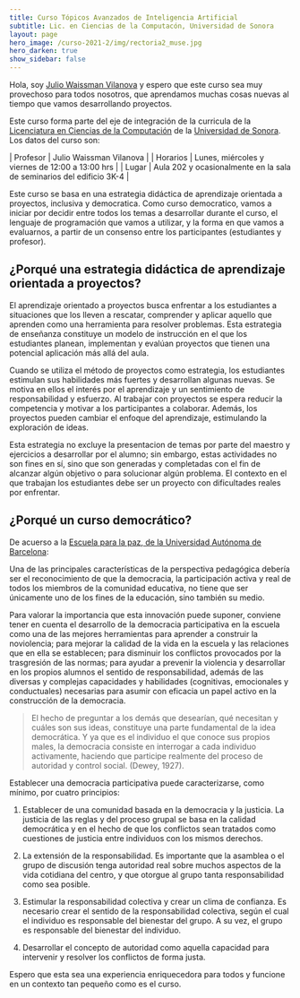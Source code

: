 ```yaml
---
title: Curso Tópicos Avanzados de Inteligencia Artificial 
subtitle: Lic. en Ciencias de la Computacón, Universidad de Sonora
layout: page
hero_image: /curso-2021-2/img/rectoria2_muse.jpg
hero_darken: true
show_sidebar: false
---
```


Hola, soy [Julio Waissman
Vilanova](http://mat.uson.mx/~juliowaissman/) y espero que este curso
sea muy provechoso para todos nosotros, que aprendamos muchas cosas
nuevas al tiempo que vamos desarrollando proyectos.

Este curso forma parte del eje de integración de la curricula de la
[Licenciatura en Ciencias de la Computación](http://cc.mat.uson.mx) de
la [Universidad de Sonora](http://www.uson.mx). Los datos del curso
son:

| Profesor   | Julio Waissman Vilanova                                              |
| Horarios   | Lunes, miércoles y viernes de 12:00 a 13:00 hrs                      |
| Lugar      | Aula 202 y ocasionalmente en la sala de seminarios del edificio 3K-4 |

Este curso se basa en una estrategia didáctica de aprendizaje
orientada a proyectos, inclusiva y democratica. Como curso
democratico, vamos a iniciar por decidir entre todos los temas a desarrollar
durante el curso, el lenguaje de programación que vamos a utilizar, y la forma 
en que vamos a evaluarnos, a partir de
un consenso entre los participantes (estudiantes y profesor).


## ¿Porqué una estrategia didáctica de aprendizaje orientada a proyectos?

El aprendizaje orientado a proyectos busca enfrentar a los estudiantes
a situaciones que los lleven a rescatar, comprender y aplicar aquello
que aprenden como una herramienta para resolver problemas. Esta
estrategia de enseñanza constituye un modelo de instrucción en el que
los estudiantes planean, implementan y evalúan proyectos que tienen
una potencial aplicación más allá del aula.

Cuando se utiliza el método de proyectos como estrategia, los
estudiantes estimulan sus habilidades más fuertes y desarrollan
algunas nuevas. Se motiva en ellos el interés por el aprendizaje y un
sentimiento de responsabilidad y esfuerzo. Al trabajar con proyectos
se espera reducir la competencia y motivar a los participantes a
colaborar. Además, los proyectos pueden cambiar el enfoque del
aprendizaje, estimulando la exploración de ideas.

Esta estrategia no excluye la presentacion de temas por parte del
maestro y ejercicios a desarrollar por el alumno; sin embargo, estas
actividades no son fines en sí, sino que son generadas y completadas
con el fin de alcanzar algún objetivo o para solucionar algún
problema. El contexto en el que trabajan los estudiantes debe ser un
proyecto con dificultades reales por enfrentar.

## ¿Porqué un curso democrático?

De acuerso a la [Escuela para la paz, de la Universidad Autónoma de
Barcelona](http://escolapau.uab.cat/index.php?lang=es):

Una de las principales características de la perspectiva pedagógica
debería ser el reconocimiento de que la democracia, la participación
activa y real de todos los miembros de la comunidad educativa, no
tiene que ser únicamente uno de los fines de la educación, sino
también su medio.

Para valorar la importancia que esta innovación puede suponer,
conviene tener en cuenta el desarrollo de la democracia participativa
en la escuela como una de las mejores herramientas para aprender a
construir la noviolencia; para mejorar la calidad de la vida en la
escuela y las relaciones que en ella se establecen; para disminuir los
conflictos provocados por la trasgresión de las normas; para ayudar a
prevenir la violencia y desarrollar en los propios alumnos el sentido
de responsabilidad, además de las diversas y complejas capacidades y
habilidades (cognitivas, emocionales y conductuales) necesarias para
asumir con eficacia un papel activo en la construcción de la
democracia.

> El hecho de preguntar a los demás que desearían, qué necesitan y
> cuáles son sus ideas, constituye una parte fundamental de la idea
> democrática. Y ya que es el individuo el que conoce sus propios
> males, la democracia consiste en interrogar a cada individuo
> activamente, haciendo que participe realmente del proceso de
> autoridad y control social. (Dewey, 1927).

Establecer una democracia participativa puede caracterizarse, como
mínimo, por cuatro principios:

1. Establecer de una comunidad basada en la democracia y la
   justicia. La justicia de las reglas y del proceso grupal se basa en
   la calidad democrática y en el hecho de que los conflictos sean
   tratados como cuestiones de justicia entre individuos con los
   mismos derechos.

2. La extensión de la responsabilidad. Es importante que la asamblea o
   el grupo de discusión tenga autoridad real sobre muchos aspectos de
   la vida cotidiana del centro, y que otorgue al grupo tanta
   responsabilidad como sea posible.

3. Estimular la responsabilidad colectiva y crear un clima de
   confianza. Es necesario crear el sentido de la responsabilidad
   colectiva, según el cual el individuo es responsable del bienestar
   del grupo. A su vez, el grupo es responsable del bienestar del
   individuo.

4. Desarrollar el concepto de autoridad como aquella capacidad para
   intervenir y resolver los conflictos de forma justa.

Espero que esta sea una experiencia enriquecedora para todos y funcione 
en un contexto tan pequeño como es el curso.

